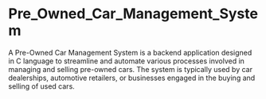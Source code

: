 # Pre_Owned_Car_Management_System
 A Pre-Owned Car Management System is a backend application designed in C language to streamline and automate various processes involved in managing and selling pre-owned cars. The system is typically used by car dealerships, automotive retailers, or businesses engaged in the buying and selling of used cars.
